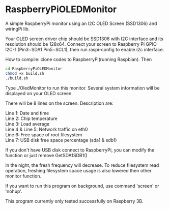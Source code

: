 # RaspberryPiOLEDMonitor
A simple RaspberryPi monitor using an I2C OLED Screen (SSD1306) and wiringPi lib.

Your OLED screen driver chip should be SSD1306 with I2C interface and its resolution should be 128x64. Connect your screen to Raspberry Pi GPIO I2C-1 (Pin3=SDA1 Pin5=SCL1), then run raspi-config to enable i2c interface.

How to compile: clone codes to RaspberryPi(running Raspbian). Then
```bash
cd RaspberryPiOLEDMonitor
chmod +x build.sh
./build.sh
```
Type ./OledMonitor to run this monitor. Several system information will be displayed on your OLED screen.

There will be 8 lines on the screen. Description are:

Line 1: Date and time<br>Line 2: Chip temperature<br>Line 3: Load average<br>Line 4 & Line 5: Network traffic on eth0<br>Line 6: Free space of root filesystem<br>Line 7: USB disk free space percentage (sda1 & sdb1)

If you don't have USB disk connect to RaspberryPi, you can modify the function or just remove GetSDA1SDB1()

In the night, the fresh frequency will decrease. To reduce filesystem read operation, freshing filesystem space usage is also lowered then other monitor function.

If you want to run this program on background, use command 'screen' or 'nohup'.

This program currently only tested successfully on Raspberry 3B.
